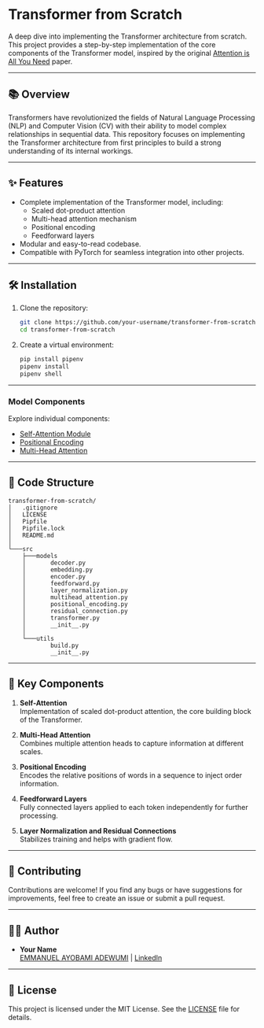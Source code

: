 # Transformer from Scratch

A deep dive into implementing the Transformer architecture from scratch. This project provides a step-by-step implementation of the core components of the Transformer model, inspired by the original [Attention is All You Need](https://arxiv.org/abs/1706.03762) paper.

---

## 📚 Overview

Transformers have revolutionized the fields of Natural Language Processing (NLP) and Computer Vision (CV) with their ability to model complex relationships in sequential data. This repository focuses on implementing the Transformer architecture from first principles to build a strong understanding of its internal workings.

---

## ✨ Features

- Complete implementation of the Transformer model, including:
  - Scaled dot-product attention
  - Multi-head attention mechanism
  - Positional encoding
  - Feedforward layers
- Modular and easy-to-read codebase.
- Compatible with PyTorch for seamless integration into other projects.

---

## 🛠️ Installation

1. Clone the repository:
   ```bash
   git clone https://github.com/your-username/transformer-from-scratch.git
   cd transformer-from-scratch
   ```

2. Create a virtual environment:
   ```bash
   pip install pipenv
   pipenv install
   pipenv shell
   ```
---


### Model Components

Explore individual components:
- [Self-Attention Module](src/models/self_attention.py)
- [Positional Encoding](src/models/positional_encoding.py)
- [Multi-Head Attention](src/models/multihead_attention.py)

---

## 🧩 Code Structure

```
transformer-from-scratch/
│   .gitignore
│   LICENSE
│   Pipfile
│   Pipfile.lock
│   README.md
│
└───src
    ├───models
    │       decoder.py
    │       embedding.py
    │       encoder.py
    │       feedforward.py
    │       layer_normalization.py
    │       multihead_attention.py
    │       positional_encoding.py
    │       residual_connection.py
    │       transformer.py
    │       __init__.py
    │
    └───utils
            build.py
            __init__.py

```

---

## 🔧 Key Components

1. **Self-Attention**  
   Implementation of scaled dot-product attention, the core building block of the Transformer.

2. **Multi-Head Attention**  
   Combines multiple attention heads to capture information at different scales.

3. **Positional Encoding**  
   Encodes the relative positions of words in a sequence to inject order information.

4. **Feedforward Layers**  
   Fully connected layers applied to each token independently for further processing.

5. **Layer Normalization and Residual Connections**  
   Stabilizes training and helps with gradient flow.

---

## 🤝 Contributing

Contributions are welcome! If you find any bugs or have suggestions for improvements, feel free to create an issue or submit a pull request.

---

## 🧑‍💻 Author

- **Your Name**  
  [EMMANUEL AYOBAMI ADEWUMI](https://github.com/SCCSMARTCODE) | [LinkedIn](https://www.linkedin.com/in/emmanuelayobami/)

---

## 📜 License

This project is licensed under the MIT License. See the [LICENSE](LICENSE) file for details.
